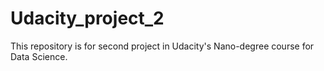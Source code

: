 # Udacity_project_2
This repository is for second project in Udacity's Nano-degree course for Data Science.
